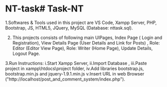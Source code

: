 # NT-task# Task-NT 

1.Softwares & Tools used in this project are 
  VS Code,
  Xampp Server,
  PHP,
  Bootstrap,
  JS,
  HTML5,
  JQuery,
  MySQL (Database: nttask.sql).
  
  
2. This projects consists of following main UIPages,
  Index Page ( Login and Registration),
  View Details Page (User Details and Link for Posts) ,
  Role: Editor (Editor View Page),
  Role: Writer (Home Page),
  Update Details,
  Logout Page.
  
3.Run Instructions:
    i.Start Xampp Server,
    ii.Import Database ,
    iii.Paste project in xampp\htdocs\project folder,
    iv.Add libraries bootstrap.js, bootstrap.min.js and jquery-1.9.1.min.js
    v.Insert URL in web Browser ("http://localhost/post_and_comment_system/index.php").
  
